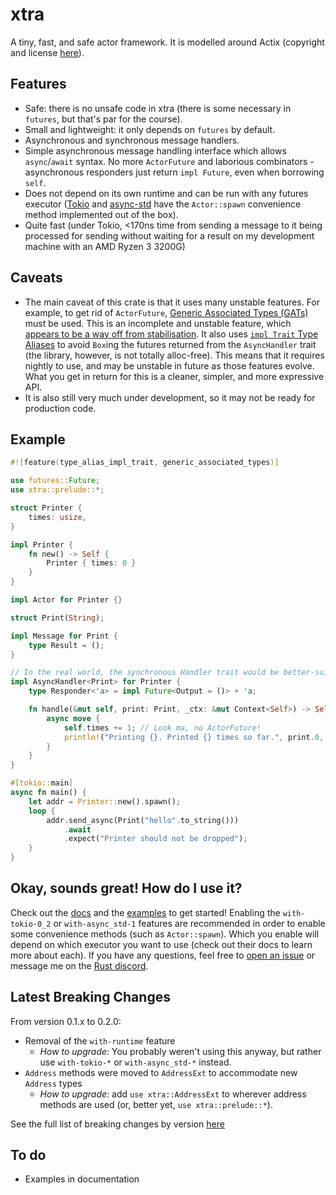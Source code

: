 # xtra
A tiny, fast, and safe actor framework. It is modelled around Actix (copyright and license [here](https://github.com/Restioson/xtra/blob/master/LICENSE-ACTIX)).

## Features
- Safe: there is no unsafe code in xtra (there is some necessary in `futures`, but that's par for the course).
- Small and lightweight: it only depends on `futures` by default.
- Asynchronous and synchronous message handlers.
- Simple asynchronous message handling interface which allows `async`/`await` syntax. No more `ActorFuture` and 
laborious combinators - asynchronous responders just return `impl Future`, even when borrowing `self`.
- Does not depend on its own runtime and can be run with any futures executor ([Tokio](https://tokio.rs/) and 
[async-std](https://async.rs/) have the `Actor::spawn` convenience method implemented out of the box).
- Quite fast (under Tokio, <170ns time from sending a message to it being processed for sending without waiting for a 
result on my development machine with an AMD Ryzen 3 3200G)

## Caveats
- The main caveat of this crate is that it uses many unstable features. For example, to get rid of `ActorFuture`,
[Generic Associated Types (GATs)](https://github.com/rust-lang/rfcs/blob/master/text/1598-generic_associated_types.md)
must be used. This is an incomplete and unstable feature, which [appears to be a way off from stabilisation](https://github.com/rust-lang/rust/issues/44265).
It also uses [`impl Trait` Type Aliases](https://github.com/rust-lang/rfcs/pull/2515) to avoid `Box`ing the futures
returned from the `AsyncHandler` trait (the library, however, is not totally alloc-free). This means that it requires
nightly to use, and may be unstable in future as those features evolve. What you get in return for this is a cleaner,
simpler, and more expressive API. 
- It is also still very much under development, so it may not be ready for production code.

## Example
```rust
#![feature(type_alias_impl_trait, generic_associated_types)]

use futures::Future;
use xtra::prelude::*;

struct Printer {
    times: usize,
}

impl Printer {
    fn new() -> Self {
        Printer { times: 0 }
    }
}

impl Actor for Printer {}

struct Print(String);

impl Message for Print {
    type Result = ();
}

// In the real world, the synchronous Handler trait would be better-suited (and is a few ns faster)
impl AsyncHandler<Print> for Printer {
    type Responder<'a> = impl Future<Output = ()> + 'a;

    fn handle(&mut self, print: Print, _ctx: &mut Context<Self>) -> Self::Responder<'_> {
        async move {
            self.times += 1; // Look ma, no ActorFuture!
            println!("Printing {}. Printed {} times so far.", print.0, self.times);
        }
    }
}

#[tokio::main]
async fn main() {
    let addr = Printer::new().spawn();
    loop {
        addr.send_async(Print("hello".to_string()))
            .await
            .expect("Printer should not be dropped");
    }
}
```

## Okay, sounds great! How do I use it?
Check out the [docs](https://docs.rs/xtra) and the [examples](https://github.com/Restioson/xtra/blob/master/examples)
to get started! Enabling the `with-tokio-0_2` or `with-async_std-1` features are recommended in order to enable some 
convenience methods (such as `Actor::spawn`). Which you enable will depend on which executor you want to use (check out
their docs to learn more about each). If you have any questions, feel free to [open an issue](https://github.com/Restioson/xtra/issues/new)
or message me on the [Rust discord](https://bit.ly/rust-community).

## Latest Breaking Changes
From version 0.1.x to 0.2.0:
- Removal of the `with-runtime` feature
    - *How to upgrade:* You probably weren't using this anyway, but rather use `with-tokio-*` or `with-async_std-*`
    instead.
- `Address` methods were moved to `AddressExt` to accommodate new `Address` types
    - *How to upgrade:* add `use xtra::AddressExt` to wherever address methods are used (or, better yet, 
    `use xtra::prelude::*`).

See the full list of breaking changes by version [here](https://github.com/Restioson/xtra/blob/master/BREAKING-CHANGES.md)

## To do
- Examples in documentation

